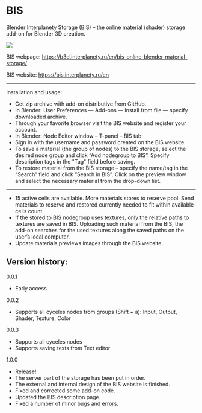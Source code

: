 # BIS
Blender Interplanety Storage (BIS) – the online material (shader) storage add-on for Blender 3D creation.

<img src = "https://b3d.interplanety.ru/wp-content/upload_content/2017/07/00-400x301.jpg">

BIS webpage: https://b3d.interplanety.ru/en/bis-online-blender-material-storage/

BIS website: https://bis.interplanety.ru/en

---
Installation and usage:

- Get zip archive with add-on distributive from GitHub.
- In Blender: User Preferences — Add-ons — Install from file — specify downloaded archive.
- Through your favorite browser visit the BIS website and register your account.
- In Blender: Node Editor window – T-panel – BIS tab:
- Sign in with the username and password created on the BIS website.
- To save a material (the group of nodes) to the BIS storage, select the desired node group and click “Add nodegroup to BIS”. Specify description tags in the "Tag" field before saving.
- To restore material from the BIS storage – specify the name/tag in the “Search” field and click “Search in BIS”. Click on the preview window and select the necessary material from the drop-down list.

---

- 15 active cells are available. More materials stores to reserve pool. Send materials to reserve and restored currently needed to fit within available cells count.
- If the stored to BIS nodegroup uses textures, only the relative paths to textures are saved in BIS. Uploading such material from the BIS, the add-on searches for the used textures along the saved paths on the user’s local computer.
- Update materials previews images through the BIS website.

Version history:
---
0.0.1
- Early access

0.0.2
- Supports all cyceles nodes from groups (Shift + a): Input, Output, Shader, Texture, Color

0.0.3
- Supports all cyceles nodes
- Supports saving texts from Text editor

1.0.0
- Release!
- The server part of the storage has been put in order.
- The external and internal design of the BIS website is finished.
- Fixed and corrected some add-on code.
- Updated the BIS description page.
- Fixed a number of minor bugs and errors.
